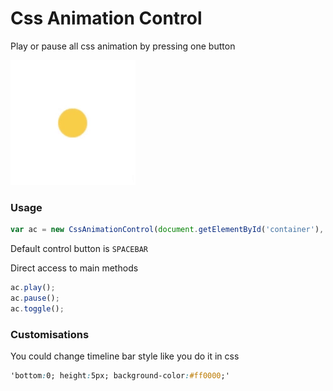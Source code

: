 # Css Animation Control
Play or pause all css animation by pressing one button


![preview](https://github.com/tpkn/css-animation-control/blob/master/preview.gif)


### Usage

```javascript
var ac = new CssAnimationControl(document.getElementById('container'), 14.7);
```

Default control button is `SPACEBAR`

Direct access to main methods
```javascript
ac.play();
ac.pause();
ac.toggle();
```



### Customisations

You could change timeline bar style like you do it in css
```css
'bottom:0; height:5px; background-color:#ff0000;'
```
